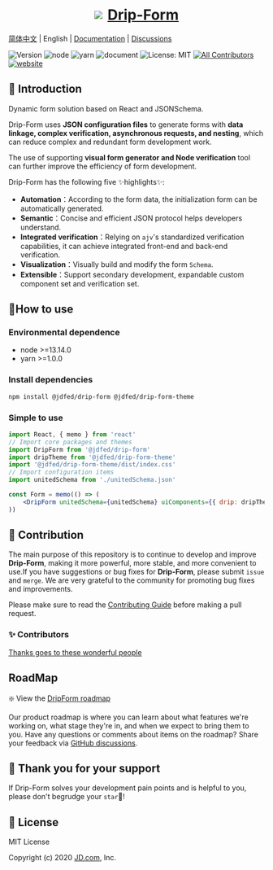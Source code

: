 <a href='http://drip.jd.com/drip-form/index.html'>

<h1 style="display: flex; align-items: center; justify-content: center">
  <img src='https://storage.360buyimg.com/imgtools/7e0e546a96-d962c880-f9a2-11eb-bf08-d585041b7c80.svg'/>
  <span style="margin-left: 10px">Drip-Form</span>
</h1>
</a>

[简体中文](./README.md) | English | [Documentation](https://jdfed.github.io/drip-form/) | [Discussions](https://github.com/JDFED/drip-form/discussions)

<!-- ALL-CONTRIBUTORS-BADGE:START - Do not remove or modify this section -->
[contributors]: https://img.shields.io/badge/all_contributors-13-orange.svg?style=flat-square 'Number of contributors on All-Contributors'
<!-- ALL-CONTRIBUTORS-BADGE:END -->

![Version](https://img.shields.io/badge/version-1.0.0-blue.svg?cacheSeconds=2592000)
![node](https://img.shields.io/badge/node-%3E%3D13.14.0-blue.svg)
![yarn](https://img.shields.io/badge/yarn-%3E%3D1.0.0-blue.svg)
![document](https://img.shields.io/badge/documentation-yes-brightgreen.svg)
![License: MIT](https://img.shields.io/badge/License-MIT-yellow.svg)
[![All Contributors][contributors]](./CONTRIBUTORS.md)
[![website](https://github.com/JDFED/drip-form/actions/workflows/website.yml/badge.svg?branch=dev)](https://github.com/JDFED/drip-form/actions/workflows/website.yml)

## 📖 Introduction

Dynamic form solution based on React and JSONSchema.

Drip-Form uses **JSON configuration files** to generate forms with **data linkage, complex verification, asynchronous requests, and nesting**, which can reduce complex and redundant form development work.

The use of supporting **visual form generator and Node verification** tool can further improve the efficiency of form development.

Drip-Form has the following five ✨highlights✨:

- **Automation**：According to the form data, the initialization form can be automatically generated.
- **Semantic**：Concise and efficient JSON protocol helps developers understand.
- **Integrated verification**：Relying on `ajv`'s standardized verification capabilities, it can achieve integrated front-end and back-end verification.
- **Visualization**：Visually build and modify the form `Schema`.
- **Extensible**：Support secondary development, expandable custom component set and verification set.

## 🔨How to use

### Environmental dependence

- node >=13.14.0
- yarn >=1.0.0

### Install dependencies

```sh
npm install @jdfed/drip-form @jdfed/drip-form-theme
```

### Simple to use

```jsx
import React, { memo } from 'react'
// Import core packages and themes
import DripForm from '@jdfed/drip-form'
import dripTheme from '@jdfed/drip-form-theme'
import '@jdfed/drip-form-theme/dist/index.css'
// Import configuration items
import unitedSchema from './unitedSchema.json'

const Form = memo(() => (
	<DripForm unitedSchema={unitedSchema} uiComponents={{ drip: dripTheme }} />
))
```

## 🤔 Contribution

The main purpose of this repository is to continue to develop and improve **Drip-Form**, making it more powerful, more stable, and more convenient to use.If you have suggestions or bug fixes for **Drip-Form**, please submit `issue` and `merge`. We are very grateful to the community for promoting bug fixes and improvements.

Please make sure to read the [Contributing Guide](./CONTRIBUTING.md) before making a pull request.

### ✨ Contributors

[Thanks goes to these wonderful people](./CONTRIBUTORS.md)

## RoadMap

:sparkle: View the [DripForm roadmap](https://github.com/orgs/JDFED/projects/2/views/7)

Our product roadmap is where you can learn about what features we're working on, what stage they're in, and when we expect to bring them to you. Have any questions or comments about items on the roadmap? Share your feedback via [GitHub discussions](https://github.com/JDFED/drip-form/discussions).

## 🌟 Thank you for your support

If Drip-Form solves your development pain points and is helpful to you, please don't begrudge your `star`🌟!

## 📄 License

MIT License

Copyright (c) 2020 <a href='https://www.jd.com/'>JD.com</a>, Inc.
